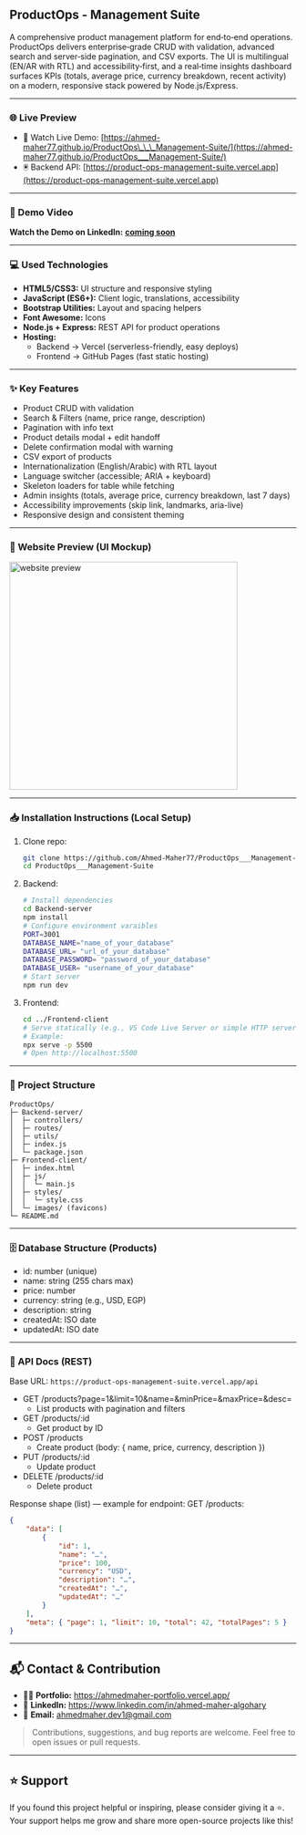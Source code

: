 ## ProductOps - Management Suite

A comprehensive product management platform for end‑to‑end operations. ProductOps delivers enterprise‑grade CRUD with validation, advanced search and server‑side pagination, and CSV exports. The UI is multilingual (EN/AR with RTL) and accessibility‑first, and a real‑time insights dashboard surfaces KPIs (totals, average price, currency breakdown, recent activity) on a modern, responsive stack powered by Node.js/Express.

---

### 🌐 Live Preview

-   👀 Watch Live Demo: [https://ahmed-maher77.github.io/ProductOps\_\_\_Management-Suite/](https://ahmed-maher77.github.io/ProductOps___Management-Suite/)
-   🖲️ Backend API: [https://product-ops-management-suite.vercel.app](https://product-ops-management-suite.vercel.app)

---

### 🎥 Demo Video

**Watch the Demo on LinkedIn:** <a href="" target="_blank">**coming soon**</a>

---

### 💻 Used Technologies

-   **HTML5/CSS3:** UI structure and responsive styling
-   **JavaScript (ES6+):** Client logic, translations, accessibility
-   **Bootstrap Utilities:** Layout and spacing helpers
-   **Font Awesome:** Icons
-   **Node.js + Express:** REST API for product operations
-   **Hosting:**
    -   Backend → Vercel (serverless-friendly, easy deploys)
    -   Frontend → GitHub Pages (fast static hosting)

---

### ✨ Key Features

-   Product CRUD with validation
-   Search & Filters (name, price range, description)
-   Pagination with info text
-   Product details modal + edit handoff
-   Delete confirmation modal with warning
-   CSV export of products
-   Internationalization (English/Arabic) with RTL layout
-   Language switcher (accessible; ARIA + keyboard)
-   Skeleton loaders for table while fetching
-   Admin insights (totals, average price, currency breakdown, last 7 days)
-   Accessibility improvements (skip link, landmarks, aria-live)
-   Responsive design and consistent theming

---

### 📸 Website Preview (UI Mockup)

<a href="https://ahmed-maher77.github.io/ProductOps___Management-Suite/" target="_blank" title="demo">
  <img src="uploaded-img-on-github-readme" alt="website preview" width="400">
</a>

---

### 📥 Installation Instructions (Local Setup)

1. Clone repo:
    ```bash
    git clone https://github.com/Ahmed-Maher77/ProductOps___Management-Suite.git
    cd ProductOps___Management-Suite
    ```
2. Backend:
    ```bash
    # Install dependencies
    cd Backend-server
    npm install
    # Configure environment varaibles
    PORT=3001
    DATABASE_NAME="name_of_your_database"
    DATABASE_URL= "url_of_your_database"
    DATABASE_PASSWORD= "password_of_your_database"
    DATABASE_USER= "username_of_your_database"
    # Start server
    npm run dev
    ```
3. Frontend:
    ```bash
    cd ../Frontend-client
    # Serve statically (e.g., VS Code Live Server or simple HTTP server)
    # Example:
    npx serve -p 5500
    # Open http://localhost:5500
    ```

---

### 📁 Project Structure

```
ProductOps/
├─ Backend-server/
│  ├─ controllers/
│  ├─ routes/
│  ├─ utils/
│  ├─ index.js
│  └─ package.json
├─ Frontend-client/
│  ├─ index.html
│  ├─ js/
│  │  └─ main.js
│  ├─ styles/
│  │  └─ style.css
│  └─ images/ (favicons)
└─ README.md
```

---

### 🗄️ Database Structure (Products)

-   id: number (unique)
-   name: string (255 chars max)
-   price: number
-   currency: string (e.g., USD, EGP)
-   description: string
-   createdAt: ISO date
-   updatedAt: ISO date

---

### 🔌 API Docs (REST)

Base URL: `https://product-ops-management-suite.vercel.app/api`

-   GET /products?page=1&limit=10&name=&minPrice=&maxPrice=&desc=
    -   List products with pagination and filters
-   GET /products/:id
    -   Get product by ID
-   POST /products
    -   Create product (body: { name, price, currency, description })
-   PUT /products/:id
    -   Update product
-   DELETE /products/:id
    -   Delete product

Response shape (list) — example for endpoint: GET /products:

```json
{
    "data": [
        {
            "id": 1,
            "name": "…",
            "price": 100,
            "currency": "USD",
            "description": "…",
            "createdAt": "…",
            "updatedAt": "…"
        }
    ],
    "meta": { "page": 1, "limit": 10, "total": 42, "totalPages": 5 }
}
```

---

## 📬 Contact & Contribution

-   🧑‍💻 **Portfolio:** <a href="https://ahmedmaher-portfolio.vercel.app/" title="See My Portfolio">https://ahmedmaher-portfolio.vercel.app/</a>
-   🔗 **LinkedIn:** <a href="https://www.linkedin.com/in/ahmed-maher-algohary" title="Contact via LinkedIn">https://www.linkedin.com/in/ahmed-maher-algohary</a>
-   📧 **Email:** <a href="mailto:ahmedmaher.dev1@gmail.com" title="Contact via Email">ahmedmaher.dev1@gmail.com</a>

> Contributions, suggestions, and bug reports are welcome. Feel free to open issues or pull requests.

---

## ⭐ Support

If you found this project helpful or inspiring, please consider giving it a ⭐. Your support helps me grow and share more open-source projects like this!
